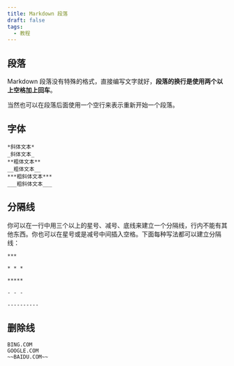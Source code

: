 ```yaml
---
title: Markdown 段落
draft: false
tags:
  - 教程  
---
```

## 段落

Markdown 段落没有特殊的格式，直接编写文字就好，**段落的换行是使用两个以上空格加上回车**。

当然也可以在段落后面使用一个空行来表示重新开始一个段落。

## 字体

```
*斜体文本*
_斜体文本_
**粗体文本**
__粗体文本__
***粗斜体文本***
___粗斜体文本___
```

## 分隔线

你可以在一行中用三个以上的星号、减号、底线来建立一个分隔线，行内不能有其他东西。你也可以在星号或是减号中间插入空格。下面每种写法都可以建立分隔线：

```
***

* * *

*****

- - -

----------
```

## 删除线

```
BING.COM
GOOGLE.COM
~~BAIDU.COM~~
```
